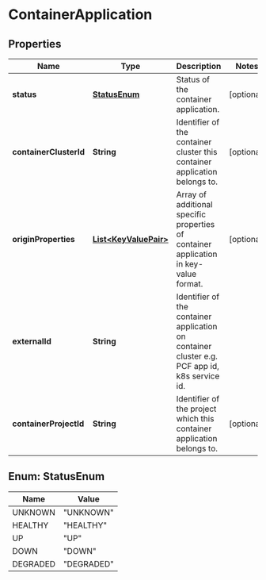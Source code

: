 # ContainerApplication

## Properties
Name | Type | Description | Notes
------------ | ------------- | ------------- | -------------
**status** | [**StatusEnum**](#StatusEnum) | Status of the container application. |  [optional]
**containerClusterId** | **String** | Identifier of the container cluster this container application belongs to. |  [optional]
**originProperties** | [**List&lt;KeyValuePair&gt;**](KeyValuePair.md) | Array of additional specific properties of container application in key-value format.  |  [optional]
**externalId** | **String** | Identifier of the container application on container cluster e.g. PCF app id, k8s service id.  | 
**containerProjectId** | **String** | Identifier of the project which this container application belongs to. |  [optional]

<a name="StatusEnum"></a>
## Enum: StatusEnum
Name | Value
---- | -----
UNKNOWN | &quot;UNKNOWN&quot;
HEALTHY | &quot;HEALTHY&quot;
UP | &quot;UP&quot;
DOWN | &quot;DOWN&quot;
DEGRADED | &quot;DEGRADED&quot;
